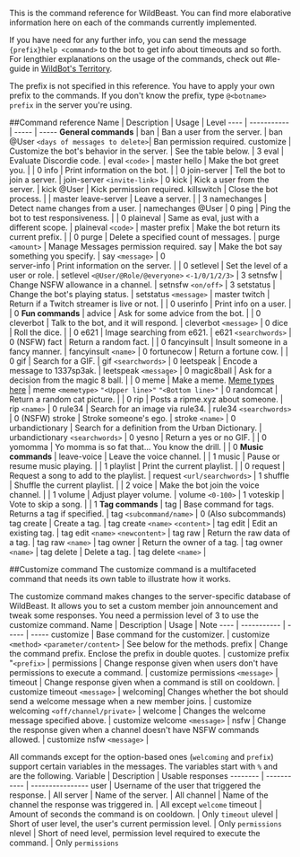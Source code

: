 This is the command reference for WildBeast. You can find more elaborative information here on each of the commands currently implemented.
  
If you have need for any further info, you can send the message `{prefix}help <command>` to the bot to get info about timeouts and so forth. For lengthier explanations on the usage of the commands, check out #le-guide in [WildBot's Territory](https://discord.gg/0cFoiR5QVh5LZlQO).
  
The prefix is not specified in this reference. You have to apply your own prefix to the commands. If you don't know the prefix, type `@<botname> prefix` in the server you're using.
  
##Command reference
Name | Description | Usage | Level 
---- | ----------- | ----- | ----- 
**General commands** |
ban | Ban a user from the server. | ban @User `<days of messages to delete>`| Ban permission required. 
customize | Customize the bot's behavior in the server. | See the table below. | 3 
eval | Evaluate Discordie code. | eval `<code>` | master 
hello | Make the bot greet you. |  | 0 
info | Print information on the bot. |  | 0 
join-server | Tell the bot to join a server. | join-server `<invite-link>` | 0 
kick | Kick a user from the server. | kick @User | Kick permission required.
killswitch | Close the bot process. |  | master 
leave-server | Leave a server. |  | 3 
namechanges | Detect name changes from a user. | namechanges @User | 0 
ping | Ping the bot to test responsiveness. |  | 0 
plaineval | Same as eval, just with a different scope. | plaineval `<code>` | master 
prefix | Make the bot return its current prefix. |  | 0 
purge | Delete a specified count of messages. | purge `<amount>` | Manage Messages permission required. 
say | Make the bot say something you specify. | say `<message>` | 0  
server-info | Print information on the server. |  | 0 
setlevel | Set the level of a user or role. | setlevel `<@User/@Role/@everyone>` `<-1/0/1/2/3>` | 3 
setnsfw | Change NSFW allowance in a channel. | setnsfw `<on/off>` | 3 
setstatus | Change the bot's playing status. | setstatus `<message>` | master 
twitch | Return if a Twitch streamer is live or not. |  | 0 
userinfo | Print info on a user. |  | 0 
**Fun commands** | 
advice | Ask for some advice from the bot. |  | 0 
cleverbot | Talk to the bot, and it will respond. | cleverbot `<message>` | 0 
dice | Roll the dice. |  | 0 
e621 | Image searching from e621. | e621 `<searchwords>` | 0 (NSFW)
fact | Return a random fact. |  | 0 
fancyinsult | Insult someone in a fancy manner. | fancyinsult `<name>` | 0 
fortunecow | Return a fortune cow. |  | 0 
gif | Search for a GIF. | gif `<searchwords>` | 0 
leetspeak | Encode a message to 1337sp3ak. | leetspeak `<message>` | 0 
magic8ball | Ask for a decision from the magic 8 ball. |  | 0 
meme | Make a meme. [Meme types here](https://github.com/TheSharks/WildBeast/blob/master/runtime/commands/memes.json) | meme `<memetype>` `"<Upper line>"` `"<Bottom line>"` | 0 
randomcat | Return a random cat picture. |  | 0 
rip | Posts a ripme.xyz about someone. | rip `<name>` | 0 
rule34 | Search for an image via rule34. | rule34 `<searchwords>` | 0 (NSFW)
stroke | Stroke someone's ego. | stroke `<name>` | 0 
urbandictionary | Search for a definition from the Urban Dictionary. | urbandictionary `<searchwords>` | 0 
yesno | Return a yes or no GIF. |  | 0 
yomomma | Yo momma is so fat that... You know the drill. |  | 0 
**Music commands** | 
leave-voice | Leave the voice channel. |  | 1 
music | Pause or resume music playing. |  | 1 
playlist | Print the current playlist. |  | 0 
request | Request a song to add to the playlist. | request `<url/searchwords>` | 1 
shuffle | Shuffle the current playlist. |  | 2 
voice | Make the bot join the voice channel. |  | 1 
volume | Adjust player volume. | volume `<0-100>` | 1 
voteskip | Vote to skip a song. |  | 1 
**Tag commands** | 
tag | Base command for tags. Returns a tag if specified. | tag `<subcommand/name>` | 0 (Also subcommands)
tag create | Create a tag. | tag create `<name>` `<content>` | 
tag edit | Edit an existing tag. | tag edit `<name>` `<newcontent>` | 
tag raw | Return the raw data of a tag. | tag raw `<name>` | 
tag owner | Return the owner of a tag. | tag owner `<name>` | 
tag delete | Delete a tag. | tag delete `<name>` | 

##Customize command
The customize command is a multifaceted command that needs its own table to illustrate how it works.
  
The customize command makes changes to the server-specific database of WildBeast. It allows you to set a custom member join announcement and tweak some responses. You need a permission level of 3 to use the customize command.
Name | Description | Usage | Note 
---- | ----------- | ----- | ----- 
customize | Base command for the customizer. | customize `<method>` `<parameter/content>` | See below for the methods.
prefix | Change the command prefix. Enclose the prefix in double quotes. | customize prefix "`<prefix>` | 
permissions | Change response given when users don't have permissions to execute a command. | customize permissions `<message>` | 
timeout | Change response given when a command is still on cooldown. | customize timeout `<message>` | 
welcoming| Changes whether the bot should send a welcome message when a new member joins. | customize welcoming `<off/channel/private>` | 
welcome | Changes the welcome message specified above. | customize welcome `<message>` | 
nsfw | Change the response given when a channel doesn't have NSFW commands allowed. | customize nsfw `<message>` | 

All commands except for the option-based ones (`welcoming` and `prefix`) support certain variables in the messages. The variables start with `%` and are the following.
Variable | Description | Usable responses 
-------- | ----------- | ---------------- 
user | Username of the user that triggered the response. | All 
server | Name of the server. | All 
channel | Name of the channel the response was triggered in. | All except `welcome` 
timeout | Amount of seconds the command is on cooldown. | Only `timeout`
ulevel | Short of user level, the user's current permission level. | Only `permissions` 
nlevel | Short of need level, permission level required to execute the command. | Only `permissions` 